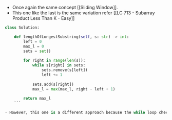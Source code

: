 - Once again the same concept [[Sliding Window]]. 
- This one like the last is the same variation refer [[LC 713 - Subarray Product Less Than K - Easy]] 
```python
class Solution:

	def lengthOfLongestSubstring(self, s: str) -> int:
		left = 0
		max_l = 0
		sets = set()
	
		for right in range(len(s)):
			while s[right] in sets:
				sets.remove(s[left])				
				left += 1
				
			sets.add(s[right])
			max_l = max(max_l, right - left + 1)
		
		return max_l
	```

- However, this one is a different approach because the while loop checks if `s[right] in sets` then we remove if it is other wise we add it to it at the end. `max_l = max(max_l, right - left + 1)` 